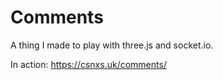 # Comments

A thing I made to play with three.js and socket.io.

In action: https://csnxs.uk/comments/
